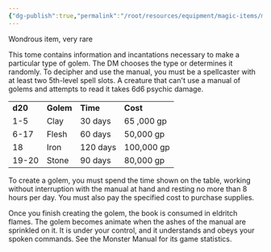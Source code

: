 ```yaml
---
{"dg-publish":true,"permalink":"/root/resources/equipment/magic-items/manual-of-golems/"}
---
```


Wondrous item, very rare

This tome contains information and incantations necessary to make a particular type of golem. The DM chooses the type or determines it randomly. To decipher and use the manual, you must be a spellcaster with at least two 5th-level spell slots. A creature that can't use a manual of golems and attempts to read it takes 6d6 psychic damage.

<table><tbody><tr class="odd"><td><strong>d20</strong></td><td><strong>Golem</strong></td><td><strong>Time</strong></td><td><strong>Cost</strong></td></tr><tr class="even"><td>1-5</td><td>Clay</td><td>30 days</td><td>65 ,000 gp</td></tr><tr class="odd"><td>6-17</td><td>Flesh</td><td>60 days</td><td>50,000 gp</td></tr><tr class="even"><td>18</td><td>Iron</td><td>120 days</td><td>100,000 gp</td></tr><tr class="odd"><td>19-20</td><td>Stone</td><td>90 days</td><td>80,000 gp</td></tr></tbody></table>

To create a golem, you must spend the time shown on the table, working without interruption with the manual at hand and resting no more than 8 hours per day. You must also pay the specified cost to purchase supplies.

Once you finish creating the golem, the book is consumed in eldritch flames. The golem becomes animate when the ashes of the manual are sprinkled on it. It is under your control, and it understands and obeys your spoken commands. See the Monster Manual for its game statistics.